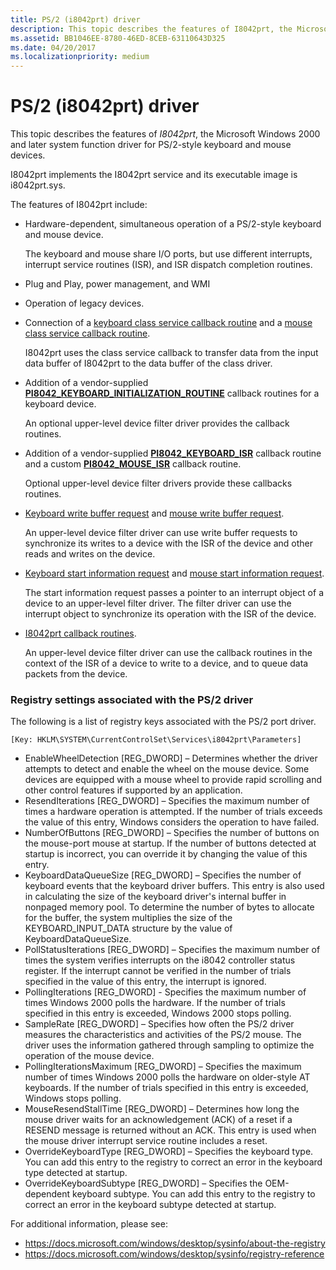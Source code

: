 ```yaml
---
title: PS/2 (i8042prt) driver
description: This topic describes the features of I8042prt, the Microsoft Windows 2000 and later system function driver for PS/2-style keyboard and mouse devices.
ms.assetid: BB1046EE-8780-46ED-8CEB-63110643D325
ms.date: 04/20/2017
ms.localizationpriority: medium
---
```


# PS/2 (i8042prt) driver


This topic describes the features of *I8042prt*, the Microsoft Windows 2000 and later system function driver for PS/2-style keyboard and mouse devices.

I8042prt implements the I8042prt service and its executable image is i8042prt.sys.

The features of I8042prt include:

-   Hardware-dependent, simultaneous operation of a PS/2-style keyboard and mouse device.

    The keyboard and mouse share I/O ports, but use different interrupts, interrupt service routines (ISR), and ISR dispatch completion routines.

-   Plug and Play, power management, and WMI

-   Operation of legacy devices.

-   Connection of a [keyboard class service callback routine](https://msdn.microsoft.com/library/windows/hardware/ff542274) and a [mouse class service callback routine](https://msdn.microsoft.com/library/windows/hardware/ff542363).

    I8042prt uses the class service callback to transfer data from the input data buffer of I8042prt to the data buffer of the class driver.

-   Addition of a vendor-supplied [**PI8042\_KEYBOARD\_INITIALIZATION\_ROUTINE**](https://msdn.microsoft.com/library/windows/hardware/ff543243) callback routines for a keyboard device.

    An optional upper-level device filter driver provides the callback routines.

-   Addition of a vendor-supplied [**PI8042\_KEYBOARD\_ISR**](https://msdn.microsoft.com/library/windows/hardware/ff543248) callback routine and a custom [**PI8042\_MOUSE\_ISR**](https://msdn.microsoft.com/library/windows/hardware/ff543252) callback routine.

    Optional upper-level device filter drivers provide these callbacks routines.

-   [Keyboard write buffer request](https://msdn.microsoft.com/library/windows/hardware/ff541263) and [mouse write buffer request](https://msdn.microsoft.com/library/windows/hardware/ff541270).

    An upper-level device filter driver can use write buffer requests to synchronize its writes to a device with the ISR of the device and other reads and writes on the device.

-   [Keyboard start information request](https://msdn.microsoft.com/library/windows/hardware/ff541257) and [mouse start information request](https://msdn.microsoft.com/library/windows/hardware/ff541265).

    The start information request passes a pointer to an interrupt object of a device to an upper-level filter driver. The filter driver can use the interrupt object to synchronize its operation with the ISR of the device.

-   [I8042prt callback routines](https://msdn.microsoft.com/library/windows/hardware/ff539965).

    An upper-level device filter driver can use the callback routines in the context of the ISR of a device to write to a device, and to queue data packets from the device.

### Registry settings associated with the PS/2 driver

The following is a list of registry keys associated with the PS/2 port driver.

``` syntax
[Key: HKLM\SYSTEM\CurrentControlSet\Services\i8042prt\Parameters]
```

-   EnableWheelDetection \[REG\_DWORD\] – Determines whether the driver attempts to detect and enable the wheel on the mouse device. Some devices are equipped with a mouse wheel to provide rapid scrolling and other control features if supported by an application.
-   ResendIterations \[REG\_DWORD\] – Specifies the maximum number of times a hardware operation is attempted. If the number of trials exceeds the value of this entry, Windows considers the operation to have failed.
-   NumberOfButtons \[REG\_DWORD\] – Specifies the number of buttons on the mouse-port mouse at startup. If the number of buttons detected at startup is incorrect, you can override it by changing the value of this entry.
-   KeyboardDataQueueSize \[REG\_DWORD\] – Specifies the number of keyboard events that the keyboard driver buffers. This entry is also used in calculating the size of the keyboard driver's internal buffer in nonpaged memory pool. To determine the number of bytes to allocate for the buffer, the system multiplies the size of the KEYBOARD\_INPUT\_DATA structure by the value of KeyboardDataQueueSize.
-   PollStatusIterations \[REG\_DWORD\] – Specifies the maximum number of times the system verifies interrupts on the i8042 controller status register. If the interrupt cannot be verified in the number of trials specified in the value of this entry, the interrupt is ignored.
-   PollingIterations \[REG\_DWORD\] - Specifies the maximum number of times Windows 2000 polls the hardware. If the number of trials specified in this entry is exceeded, Windows 2000 stops polling.
-   SampleRate \[REG\_DWORD\] – Specifies how often the PS/2 driver measures the characteristics and activities of the PS/2 mouse. The driver uses the information gathered through sampling to optimize the operation of the mouse device.
-   PollingIterationsMaximum \[REG\_DWORD\] – Specifies the maximum number of times Windows 2000 polls the hardware on older-style AT keyboards. If the number of trials specified in this entry is exceeded, Windows stops polling.
-   MouseResendStallTime \[REG\_DWORD\] – Determines how long the mouse driver waits for an acknowledgement (ACK) of a reset if a RESEND message is returned without an ACK. This entry is used when the mouse driver interrupt service routine includes a reset.
-   OverrideKeyboardType \[REG\_DWORD\] – Specifies the keyboard type. You can add this entry to the registry to correct an error in the keyboard type detected at startup.
-   OverrideKeyboardSubtype \[REG\_DWORD\] – Specifies the OEM-dependent keyboard subtype. You can add this entry to the registry to correct an error in the keyboard subtype detected at startup.

For additional information, please see:

* https://docs.microsoft.com/windows/desktop/sysinfo/about-the-registry
* https://docs.microsoft.com/windows/desktop/sysinfo/registry-reference 
